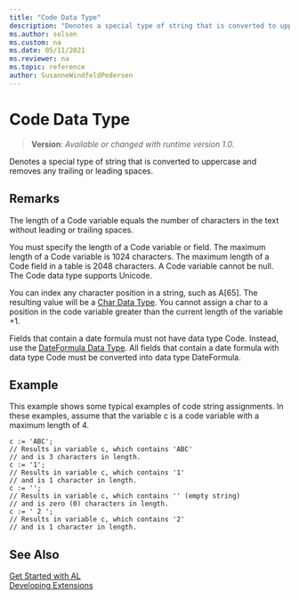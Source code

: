 ```yaml
---
title: "Code Data Type"
description: "Denotes a special type of string that is converted to uppercase and removes any trailing or leading spaces."
ms.author: solsen
ms.custom: na
ms.date: 05/11/2021
ms.reviewer: na
ms.topic: reference
author: SusanneWindfeldPedersen
---
```

[//]: # (START>DO_NOT_EDIT)
[//]: # (IMPORTANT:Do not edit any of the content between here and the END>DO_NOT_EDIT.)
[//]: # (Any modifications should be made in the .xml files in the ModernDev repo.)
# Code Data Type
> **Version**: _Available or changed with runtime version 1.0._

Denotes a special type of string that is converted to uppercase and removes any trailing or leading spaces.




[//]: # (IMPORTANT: END>DO_NOT_EDIT)

## Remarks

The length of a Code variable equals the number of characters in the text without leading or trailing spaces.  
  
You must specify the length of a Code variable or field. The maximum length of a Code variable is 1024 characters. The maximum length of a Code field in a table is 2048 characters. A Code variable cannot be null. The Code data type supports Unicode.  
  
You can index any character position in a string, such as A[65]. The resulting value will be a [Char Data Type](../char/char-data-type.md). You cannot assign a char to a position in the code variable greater than the current length of the variable +1. 
  
Fields that contain a date formula must not have data type Code. Instead, use the [DateFormula Data Type](../dateformula/dateformula-data-type.md). All fields that contain a date formula with data type Code must be converted into data type DateFormula.
  
## Example

This example shows some typical examples of code string assignments. In these examples, assume that the variable c is a code variable with a maximum length of 4.  
  
```al
c := 'ABC';   
// Results in variable c, which contains 'ABC'   
// and is 3 characters in length.  
c := '1';  
// Results in variable c, which contains '1'   
// and is 1 character in length.  
c := '';  
// Results in variable c, which contains '' (empty string)  
// and is zero (0) characters in length.  
c := ' 2 ';  
// Results in variable c, which contains '2'  
// and is 1 character in length.  
```  
  
## See Also

[Get Started with AL](../../devenv-get-started.md)  
[Developing Extensions](../../devenv-dev-overview.md)  